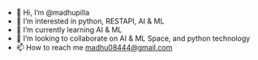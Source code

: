 - 👋 Hi, I’m @madhupilla
- 👀 I’m interested in python, RESTAPI, AI & ML
- 🌱 I’m currently learning AI & ML
- 💞️ I’m looking to collaborate on AI & ML Space, and python technology
- 📫 How to reach me madhu08444@gmail.com

<!---
madhupilla/madhupilla is a ✨ special ✨ repository because its `README.md` (this file) appears on your GitHub profile.
You can click the Preview link to take a look at your changes.
--->
